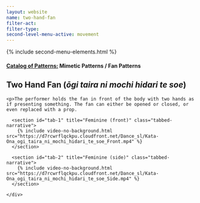 ```yaml
---
layout: website
name: two-hand-fan
filter-act:
filter-type:
second-level-menu-active: movement
---
```

{% include second-menu-elements.html %}

<main class="page-content">
  <div class="text-container">
    <h4><a href="/movement/">Catalog of Patterns:</a> Mimetic Patterns / Fan Patterns</h4>
    <h2>Two Hand Fan (<em>ōgi taira ni mochi hidari te soe</em>)</h2>

    <p>The performer holds the fan in front of the body with two hands as if presenting something. The fan can either be opened or closed, or even replaced with a prop.
</p>

  </div>

<div class="tabs-container">
  <div class="tabs-container__links">
    <div class="wrapper">
      <div id="tabs"></div>
    </div>
  </div>
  <div class="tabs-container__content">
    <div class="wrapper">

      <section id="tab-1" title="Feminine (front)" class="tabbed-narrative">
        {% include video-no-background.html src="https://d7rcwrflqckpu.cloudfront.net/Dance_sl/Kata-Ona_ogi_taira_ni_mochi_hidari_te_soe_Front.mp4" %}
      </section>

      <section id="tab-2" title="Feminine (side)" class="tabbed-narrative">
        {% include video-no-background.html src="https://d7rcwrflqckpu.cloudfront.net/Dance_sl/Kata-Ona_ogi_taira_ni_mochi_hidari_te_soe_Side.mp4" %}
      </section>

    </div>
  </div>
</div>
</main>
